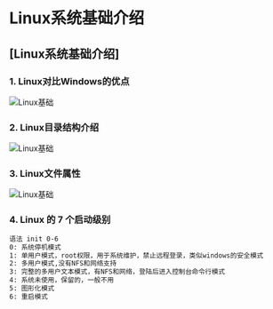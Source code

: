 # Linux系统基础介绍

## [Linux系统基础介绍]

### 1. Linux对比Windows的优点

![Linux基础](./images/1-1.png)

### 2. Linux目录结构介绍

![Linux基础](./images/1-2.png)

### 3. Linux文件属性

![Linux基础](./images/1-3.png)

### 4. Linux 的 7 个启动级别

```txt
语法 init 0-6
0: 系统停机模式
1: 单用户模式，root权限，用于系统维护，禁止远程登录，类似windows的安全模式
2: 多用户模式,没有NFS和网络支持
3: 完整的多用户文本模式，有NFS和网络，登陆后进入控制台命令行模式
4: 系统未使用，保留的，一般不用
5: 图形化模式
6: 重启模式
```
